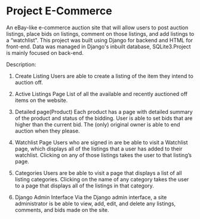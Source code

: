 # Project E-Commerce

An eBay-like e-commerce auction site that will allow users to post auction listings, place bids on listings, comment on those listings, and add listings to a “watchlist". This project was built using Django for backend and HTML for front-end. Data was managed in Django's inbuilt database, SQLite3.Project is mainly focused on back-end.

Description:

1. Create Listing
Users are able to create a listing of the item they intend to auction off.

2. Active Listings Page
List of all the available and recently auctioned off items on the website.

3. Detailed page(Product)
Each product has a page with detailed summary of the product and status of the bidding. User is able to set bids that are higher than the current bid. The (only) original owner is able to end auction when they please.

4. Watchlist Page
Users who are signed in are be able to visit a Watchlist page, which displays all of the listings that a user has added to their watchlist. Clicking on any of those listings takes the user to that listing’s page.

5. Categories
Users are be able to visit a page that displays a list of all listing categories. Clicking on the name of any category takes the user to a page that displays all of the listings in that category.

6. Django Admin Interface
Via the Django admin interface, a site administrator is be able to view, add, edit, and delete any listings, comments, and bids made on the site.
